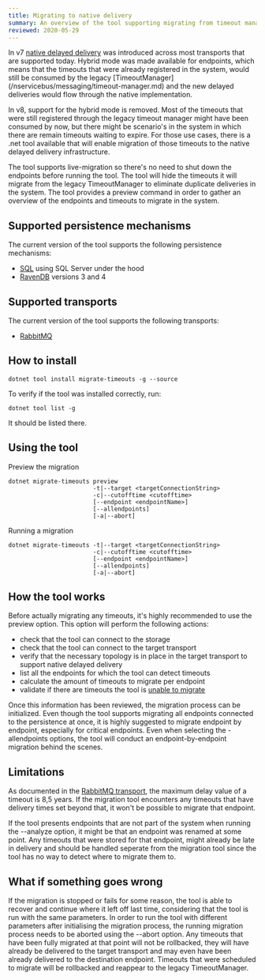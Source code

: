 ```yaml
---
title: Migrating to native delivery
summary: An overview of the tool supporting migrating from timeout manager to native delivery
reviewed: 2020-05-29
---
```


In v7 [native delayed delivery](/nservicebus/messaging/delayed-delivery.md) was introduced across most transports that are supported today.
Hybrid mode was made available for endpoints, which means that the timeouts that were already registered in the system, would still be consumed by the legacy [TimeoutManager] (/nservicebus/messaging/timeout-manager.md) and the new delayed deliveries  would flow through the native implementation.

In v8, support for the hybrid mode is removed. Most of the timeouts that were still registered through the legacy timeout manager might have been consumed by now, but there might be scenario's in the system in which there are remain timeouts waiting to expire.
For those use cases, there is a .net tool available that will enable migration of those timeouts to the native delayed delivery infrastructure.

The tool supports live-migration so there's no need to shut down the endpoints before running the tool. The tool will hide the timeouts it will migrate from the legacy TimeoutManager to eliminate duplicate deliveries in the system.
The tool provides a preview command in order to gather an overview of the endpoints and timeouts to migrate in the system.

## Supported persistence mechanisms

The current version of the tool supports the following persistence mechanisms:
- [SQL](/persistence/sql/) using SQL Server under the hood
- [RavenDB](/persistence/ravendb) versions 3 and 4

## Supported transports

The current version of the tool supports the following transports:
- [RabbitMQ](/transports/rabbitmq/)

## How to install

```
dotnet tool install migrate-timeouts -g --source
```

To verify if the tool was installed correctly, run:

```
dotnet tool list -g
```

It should be listed there.

## Using the tool

Preview the migration

```
dotnet migrate-timeouts preview
                        -t|--target <targetConnectionString>
                        -c|--cutofftime <cutofftime>
                        [--endpoint <endpointName>]
                        [--allendpoints]
                        [-a|--abort]

```

Running a migration

```
dotnet migrate-timeouts -t|--target <targetConnectionString>
                        -c|--cutofftime <cutofftime>
                        [--endpoint <endpointName>]
                        [--allendpoints]
                        [-a|--abort]

```

## How the tool works

Before actually migrating any timeouts, it's highly recommended to use the preview option.
This option will perform the following actions:
 - check that the tool can connect to the storage
 - check that the tool can connect to the target transport
 - verify that the necessary topology is in place in the target transport to support native delayed delivery
 - list all the endpoints for which the tool can detect timeouts
 - calculate the amount of timeouts to migrate per endpoint
 - validate if there are timeouts the tool is [unable to migrate](migrate-to-native-delivery.md#limitations)

Once this information has been reviewed, the migration process can be initialized.
Even though the tool supports migrating all endpoints connected to the persistence at once, it is highly suggested to migrate endpoint by endpoint, especially for critical endpoints. Even when selecting the -allendpoints options, the tool will conduct an endpoint-by-endpoint migration behind the scenes.

## Limitations

As documented in the [RabbitMQ transport](/transports/rabbitmq/delayed-delivery.md), the maximum delay value of a timeout is 8,5 years. If the migration tool encounters any timeouts that have delivery times set beyond that, it won't be possible to migrate that endpoint.

If the tool presents endpoints that are not part of the system when running the --analyze option, it might be that an endpoint was renamed at some point.
Any timeouts that were stored for that endpoint, might already be late in delivery and should be handled seperate from the migration tool since the tool has no way to detect where to migrate them to.

## What if something goes wrong

If the migration is stopped or fails for some reason, the tool is able to recover and continue where it left off last time, considering that the tool is run with the same parameters. In order to run the tool with different parameters after initialising the migration process, the running migration process needs to be aborted using the --abort option. Any timeouts that have been fully migrated at that point will not be rollbacked, they will have already be delivered to the target transport and may even have been already delivered to the destination endpoint. Timeouts that were scheduled to migrate will be rollbacked and reappear to the legacy TimeoutManager.
